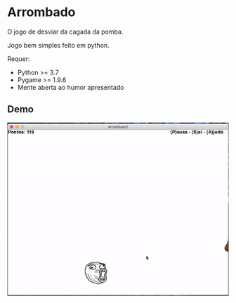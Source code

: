 # Arrombado

O jogo de desviar da cagada da pomba.

Jogo bem simples feito em python.

Requer:
- Python >= 3.7
- Pygame >= 1.9.6
- Mente aberta ao humor apresentado

## Demo
![arrombado](demo/demo.gif)

